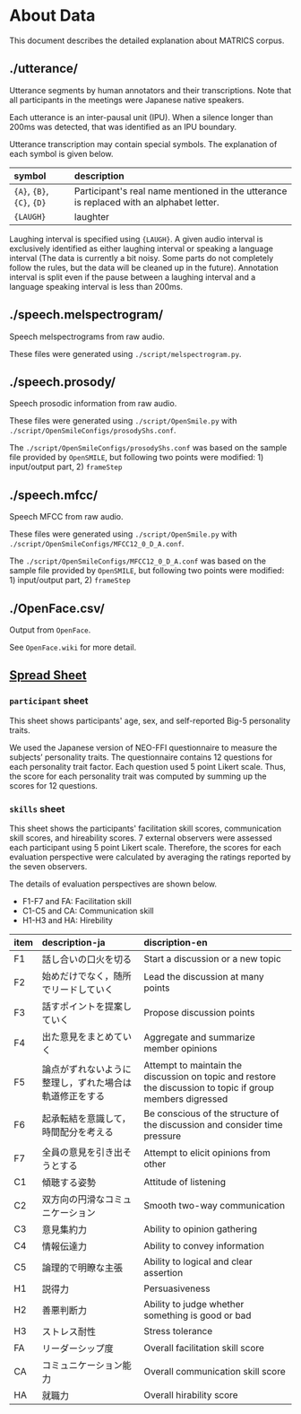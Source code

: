 
# About Data
This document describes the detailed explanation about MATRICS corpus.

## ./utterance/
Utterance segments by human annotators and their transcriptions. Note that all participants in the meetings were Japanese native speakers.

Each utterance is an inter-pausal unit (IPU). When a silence longer than 200ms was detected, that was identified as an IPU boundary. 

Utterance transcription may contain special symbols. The explanation of each symbol is given below.

|symbol|description|
|:--|:--|
|`{A}`, `{B}`, `{C}`, `{D}`|Participant's real name mentioned in the utterance is replaced with an alphabet letter.|
|`{LAUGH}`|laughter|

Laughing interval is specified using `{LAUGH}`. A given audio interval is exclusively identified as either laughing interval or speaking a language interval (The data is currently a bit noisy. Some parts do not completely follow the rules, but the data will be cleaned up in the future). Annotation interval is split even if the pause between a laughing interval and a language speaking interval is less than 200ms.


## ./speech.melspectrogram/
Speech melspectrograms from raw audio.

These files were generated using `./script/melspectrogram.py`.

## ./speech.prosody/
Speech prosodic information from raw audio.

These files were generated using `./script/OpenSmile.py` with `./script/OpenSmileConfigs/prosodyShs.conf`.

The `./script/OpenSmileConfigs/prosodyShs.conf` was based on the sample file provided by `OpenSMILE`, but following two points were modified: 1) input/output part, 2) `frameStep`

## ./speech.mfcc/
Speech MFCC from raw audio.

These files were generated using `./script/OpenSmile.py` with `./script/OpenSmileConfigs/MFCC12_0_D_A.conf`.

The `./script/OpenSmileConfigs/MFCC12_0_D_A.conf` was based on the sample file provided by `OpenSMILE`, but following two points were modified: 1) input/output part, 2) `frameStep`

## ./OpenFace.csv/
Output from `OpenFace`.

See `OpenFace.wiki` for more detail.


## [Spread Sheet](https://docs.google.com/spreadsheets/d/1xlb-OS3ZGKxv8JRhEivDEije3ebN9YUlptM8EsGHnaY/edit?usp=sharing)

### `participant` sheet
This sheet shows participants' age, sex, and self-reported Big-5 personality traits.

We used the Japanese version of NEO-FFI questionnaire to measure the subjects’ personality traits. The questionnaire contains 12 questions for each personality trait factor. Each question used 5 point Likert scale. Thus, the score for each personality trait was computed by summing up the scores for 12 questions.


### `skills` sheet
This sheet shows the participants' facilitation skill scores, communication skill scores, and hireability scores. 7 external observers were assessed each participant using 5 point Likert scale. Therefore, the scores for each evaluation perspective were calculated by averaging the ratings reported by the seven observers.

The details of evaluation perspectives are shown below. 
- F1-F7 and FA: Facilitation skill
- C1-C5 and CA: Communication skill
- H1-H3 and HA: Hirebility

|item|description-ja|discription-en|
|:--|:--|:--|
|F1|話し合いの口火を切る|Start a discussion or a new topic|
|F2|始めだけでなく，随所でリードしていく|Lead the discussion at many points|
|F3|話すポイントを提案していく|Propose discussion points|
|F4|出た意見をまとめていく|Aggregate and summarize member opinions|
|F5|論点がずれないように整理し，ずれた場合は軌道修正をする|Attempt to maintain the discussion on topic and restore the discussion to topic if group members digressed|
|F6|起承転結を意識して，時間配分を考える|Be conscious of the structure of the discussion and consider time pressure|
|F7|全員の意見を引き出そうとする|Attempt to elicit opinions from other|
|C1|傾聴する姿勢|Attitude of listening|
|C2|双方向の円滑なコミュニケーション|Smooth two-way communication|
|C3|意見集約力|Ability to opinion gathering|
|C4|情報伝達力|Ability to convey information|
|C5|論理的で明瞭な主張|Ability to logical and clear assertion|
|H1|説得力|Persuasiveness|
|H2|善悪判断力|Ability to judge whether something is good or bad|
|H3|ストレス耐性|Stress tolerance|
|FA|リーダーシップ度|Overall facilitation skill score|
|CA|コミュニケーション能力|Overall communication skill score|
|HA|就職力|Overall hirability score|
